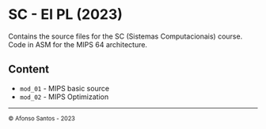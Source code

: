 # SC - EI PL (2023)

Contains the source files for the SC (Sistemas Computacionais) course.
Code in ASM for the MIPS 64 architecture.

## Content

- `mod_01` - MIPS basic source
- `mod_02` - MIPS Optimization

---

<small>&copy; Afonso Santos - 2023</small>